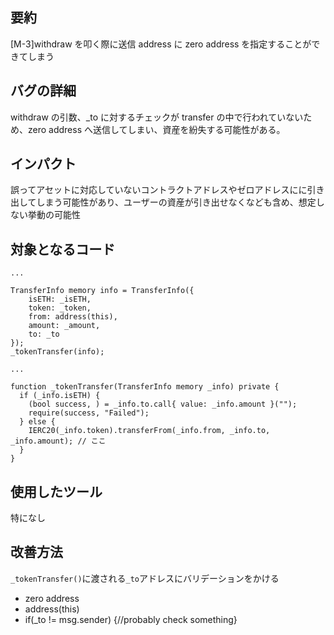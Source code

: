 ## 要約

[M-3]withdraw を叩く際に送信 address に zero address を指定することができてしまう

## バグの詳細

withdraw の引数、\_to に対するチェックが transfer の中で行われていないため、zero address へ送信してしまい、資産を紛失する可能性がある。

## インパクト

誤ってアセットに対応していないコントラクトアドレスやゼロアドレスにに引き出してしまう可能性があり、ユーザーの資産が引き出せなくなども含め、想定しない挙動の可能性

## 対象となるコード

```solidity
...

TransferInfo memory info = TransferInfo({
    isETH: _isETH,
    token: _token,
    from: address(this),
    amount: _amount,
    to: _to
});
_tokenTransfer(info);

...

function _tokenTransfer(TransferInfo memory _info) private {
  if (_info.isETH) {
    (bool success, ) = _info.to.call{ value: _info.amount }("");
    require(success, "Failed");
  } else {
    IERC20(_info.token).transferFrom(_info.from, _info.to, _info.amount); // ここ
  }
}

```

## 使用したツール

特になし

## 改善方法

`_tokenTransfer()`に渡される`_to`アドレスにバリデーションをかける

- zero address
- address(this)
- if(\_to != msg.sender) {//probably check something}
